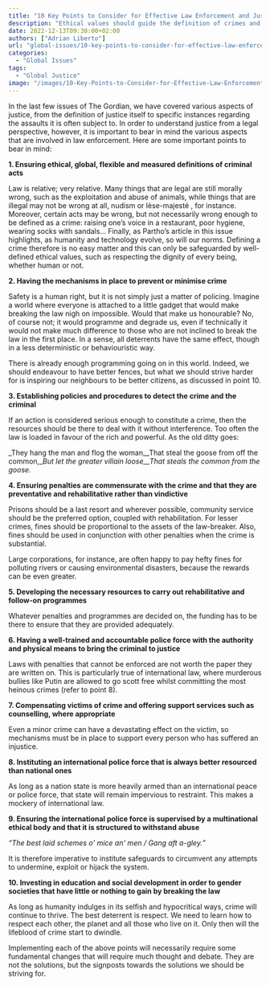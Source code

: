 ```yaml
---
title: "10 Key Points to Consider for Effective Law Enforcement and Justice"
description: "Ethical values should guide the definition of crimes and the creation of an international peace and police forces is key to effective law enforcement."
date: 2022-12-13T09:30:00+02:00
authors: ["Adrian Liberto"]
url: "global-issues/10-key-points-to-consider-for-effective-law-enforcement-and-justice"
categories: 
  - "Global Issues"
tags: 
  - "Global Justice"
image: "/images/10-Key-Points-to-Consider-for-Effective-Law-Enforcement-and-Justice-scaled.jpg"
---
```

In the last few issues of The Gordian, we have covered various aspects of justice, from the definition of justice itself to specific instances regarding the assaults it is often subject to. In order to understand justice from a legal perspective, however, it is important to bear in mind the various aspects that are involved in law enforcement. Here are some important points to bear in mind:

**1\. Ensuring ethical, global, flexible and measured definitions of criminal acts**

Law is relative; very relative. Many things that are legal are still morally wrong, such as the exploitation and abuse of animals, while things that are illegal may not be wrong at all, nudism or lèse-majesté , for instance. Moreover, certain acts may be wrong, but not necessarily wrong enough to be defined as a crime: raising one’s voice in a restaurant, poor hygiene, wearing socks with sandals… Finally, as Partho’s article in this issue highlights, as humanity and technology evolve, so will our norms. Defining a crime therefore is no easy matter and this can only be safeguarded by well-defined ethical values, such as respecting the dignity of every being, whether human or not. 

**2\. Having the mechanisms in place to prevent or minimise crime**

Safety is a human right, but it is not simply just a matter of policing. Imagine a world where everyone is attached to a little gadget that would make breaking the law nigh on impossible. Would that make us honourable? No, of course not; it would programme and degrade us, even if technically it would not make much difference to those who are not inclined to break the law in the first place. In a sense, all deterrents have the same effect, though in a less deterministic or behaviouristic way. 

There is already enough programming going on in this world. Indeed, we should endeavour to have better fences, but what we should strive harder for is inspiring our neighbours to be better citizens, as discussed in point 10.

**3\. Establishing policies and procedures to detect the crime and the criminal**

If an action is considered serious enough to constitute a crime, then the resources should be there to deal with it without interference. Too often the law is loaded in favour of the rich and powerful. As the old ditty goes:

_They hang the man and flog the woman__That steal the goose from off the common,__But let the greater villain loose__That steals the common from the goose._

**4\. Ensuring penalties are commensurate with the crime and that they are preventative and rehabilitative rather than vindictive**

Prisons should be a last resort and wherever possible, community service should be the preferred option, coupled with rehabilitation. For lesser crimes, fines should be proportional to the assets of the law-breaker. Also, fines should be used in conjunction with other penalties when the crime is substantial. 

Large corporations, for instance, are often happy to pay hefty fines for polluting rivers or causing environmental disasters, because the rewards can be even greater. 

**5\. Developing the necessary resources to carry out rehabilitative and follow-on programmes**

Whatever penalties and programmes are decided on, the funding has to be there to ensure that they are provided adequately.

**6\. Having a well-trained and accountable police force with the authority and physical means to bring the criminal to justice**

Laws with penalties that cannot be enforced are not worth the paper they are written on. This is particularly true of international law, where murderous bullies like Putin are allowed to go scott free whilst committing the most heinous crimes (refer to point 8).

**7\. Compensating victims of crime and offering support services such as counselling, where appropriate**

Even a minor crime can have a devastating effect on the victim, so mechanisms must be in place to support every person who has suffered an injustice. 

**8\. Instituting an international police force that is always better resourced than national ones**

As long as a nation state is more heavily armed than an international peace or police force, that state will remain impervious to restraint. This makes a mockery of international law. 

**9\. Ensuring the international police force is supervised by a multinational ethical body and that it is structured to withstand abuse** 

_“The best laid schemes o' mice an' men / Gang aft a-gley.”_ 

It is therefore imperative to institute safeguards to circumvent any attempts to undermine, exploit or hijack the system.

**10\. Investing in education and social development in order to gender societies that have little or nothing to gain by breaking the law**

As long as humanity indulges in its selfish and hypocritical ways, crime will continue to thrive. The best deterrent is respect. We need to learn how to respect each other, the planet and all those who live on it. Only then will the lifeblood of crime start to dwindle.

Implementing each of the above points will necessarily require some fundamental changes that will require much thought and debate. They are not the solutions, but the signposts towards the solutions we should be striving for.
